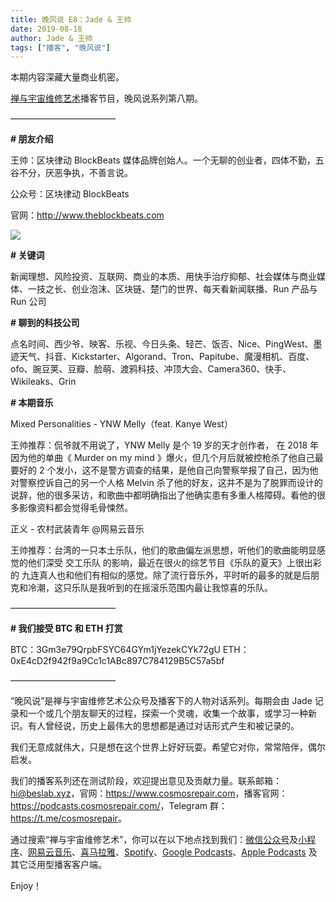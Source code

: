 ```yaml
---
title: 晚风说 E8：Jade & 王帅
date: 2019-08-18
author: Jade & 王帅
tags: ["播客", "晚风说"]
---
```


本期内容深藏大量商业机密。

<!--more-->

[禅与宇宙维修艺术](https://www.cosmosrepair.com)播客节目，晚风说系列第八期。

————————————

**# 朋友介绍**

王帅：区块律动 BlockBeats 媒体品牌创始人。一个无聊的创业者，四体不勤，五谷不分，厌恶争执，不善言说。

公众号：区块律动 BlockBeats

官网：<http://www.theblockbeats.com>

![](http://ww4.sinaimg.cn/large/006tNc79ly1g64t236kkyj30u00gv433.jpg)

**# 关键词**

新闻理想、风险投资、互联网、商业的本质、用快手治疗抑郁、社会媒体与商业媒体、一技之长、创业泡沫、区块链、楚门的世界、每天看新闻联播、Run 产品与 Run 公司

**# 聊到的科技公司**

点名时间、西少爷、映客、乐视、今日头条、轻芒、饭否、Nice、PingWest、墨迹天气、抖音、Kickstarter、Algorand、Tron、Papitube、魔漫相机、百度、ofo、豌豆荚、豆瓣、脸萌、渡鸦科技、冲顶大会、Camera360、快手、Wikileaks、Grin

**# 本期音乐**

Mixed Personalities - YNW Melly（feat. Kanye West）

王帅推荐：侃爷就不用说了，YNW Melly 是个 19 岁的天才创作者， 在 2018 年因为他的单曲《 Murder on my mind 》爆火，但几个月后就被控枪杀了他自己最要好的 2 个发小，这不是警方调查的结果，是他自己向警察举报了自己，因为他对警察控诉自己的另一个人格 Melvin 杀了他的好友，这并不是为了脱罪而设计的说辞，他的很多采访，和歌曲中都明确指出了他确实患有多重人格障碍。看他的很多影像资料都会觉得毛骨悚然。

正义 - 农村武装青年 @网易云音乐

王帅推荐：台湾的一只本土乐队，他们的歌曲偏左派思想，听他们的歌曲能明显感觉的他们深受 交工乐队 的影响，最近在很火的综艺节目《乐队的夏天》上很出彩的 九连真人也和他们有相似的感觉。除了流行音乐外，平时听的最多的就是后朋克和冷潮，这只乐队是我听到的在摇滚乐范围内最让我惊喜的乐队。

————————————

**# 我们接受 BTC 和 ETH 打赏**

BTC：3Gm3e79QrpbFSYC64GYm1jYezekCYk72gU
ETH：0xE4cD2f942f9a9Cc1c1ABc897C784129B5C57a5bf

————————————

“晚风说”是禅与宇宙维修艺术公众号及播客下的人物对话系列。每期会由 Jade 记录和一个或几个朋友聊天的过程，探索一个灵魂，收集一个故事，或学习一种新识。有人曾经说，历史上最伟大的思想都是通过对话形式产生和被记录的。

我们无意成就伟大，只是想在这个世界上好好玩耍。希望它对你，常常陪伴，偶尔启发。

我们的播客系列还在测试阶段，欢迎提出意见及贡献力量。联系邮箱：<hi@beslab.xyz>，官网：<https://www.cosmosrepair.com>，播客官网：<https://podcasts.cosmosrepair.com/>，Telegram 群：<https://t.me/cosmosrepair>。

通过搜索“禅与宇宙维修艺术”，你可以在以下地点找到我们：[微信公众号](https://cosmosrepair-1257028016.cos.ap-beijing.myqcloud.com/2019-08-04-qrcode_for_gh_9a7e409c3696_430.jpg)及[小程序](https://cosmosrepair-1257028016.cos.ap-beijing.myqcloud.com/2019-08-04-gh_ec0187a9be05_430.jpg)、[网易云音乐](https://music.163.com/#/djradio?id=793651380)、[喜马拉雅](https://www.ximalaya.com/zhubo/182662946/)、[Spotify](https://open.spotify.com/show/5SfJxMPMoqbGc2zG8ouiuD?si=QcavW9VXQiKTkTuBuWU8nA)、[Google Podcasts](https://podcasts.google.com/?feed=aHR0cHM6Ly9wb2RjYXN0cy5jb3Ntb3NyZXBhaXIuY29tL3Jzcw%3D%3D)、[Apple Podcasts](https://podcasts.apple.com/podcast/id1475254987) 及其它泛用型播客客户端。

Enjoy！